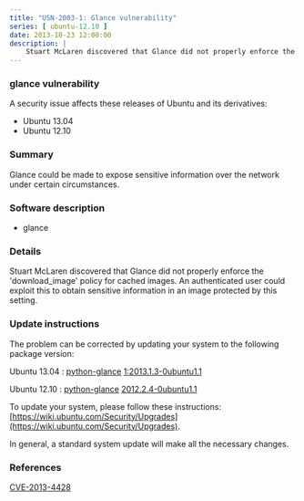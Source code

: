 ```yaml
---
title: "USN-2003-1: Glance vulnerability"
series: [ ubuntu-12.10 ]
date: 2013-10-23 12:00:00
description: |
    Stuart McLaren discovered that Glance did not properly enforce the &#39;download_image&#39; policy for cached images. An authenticated user could exploit this to obtain sensitive information in an image protected by this setting. 
--- 
```

 
### glance vulnerability

A security issue affects these releases of Ubuntu and its derivatives:

* Ubuntu 13.04
* Ubuntu 12.10

### Summary

Glance could be made to expose sensitive information over the network under certain circumstances.

### Software description

* glance 

### Details

Stuart McLaren discovered that Glance did not properly enforce the &#39;download_image&#39; policy for cached images. An authenticated user could exploit this to obtain sensitive information in an image protected by this setting. 

### Update instructions

The problem can be corrected by updating your system to the following package version:

Ubuntu 13.04
 : [python-glance](https://launchpad.net/ubuntu/+source/glance) <span> [1:2013.1.3-0ubuntu1.1](https://launchpad.net/ubuntu/+source/glance/1:2013.1.3-0ubuntu1.1) </span> 

Ubuntu 12.10
 : [python-glance](https://launchpad.net/ubuntu/+source/glance) <span> [2012.2.4-0ubuntu1.1](https://launchpad.net/ubuntu/+source/glance/2012.2.4-0ubuntu1.1) </span> 

To update your system, please follow these instructions: [https://wiki.ubuntu.com/Security/Upgrades](https://wiki.ubuntu.com/Security/Upgrades).

In general, a standard system update will make all the necessary changes. 

### References

 [CVE-2013-4428](http://people.ubuntu.com/~ubuntu-security/cve/CVE-2013-4428)
 
